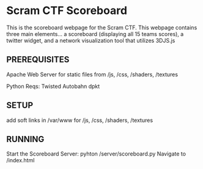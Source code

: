 Scram CTF Scoreboard
====================

This is the scoreboard webpage for the Scram CTF.  This webpage contains three main
elements... a scoreboard (displaying all 15 teams scores), a twitter widget, and 
a network visualization tool that utilizes 3DJS.js




PREREQUISITES
-------------
Apache Web Server for static files from /js, /css, /shaders, /textures

Python Reqs:
Twisted
Autobahn
dpkt

SETUP
-----

add soft links in /var/www for /js, /css, /shaders, /textures
			


RUNNING
-------

Start the Scoreboard Server: pyhton /server/scoreboard.py
Navigate to /index.html